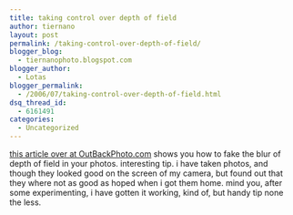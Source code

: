 ```yaml
---
title: taking control over depth of field
author: tiernano
layout: post
permalink: /taking-control-over-depth-of-field/
blogger_blog:
  - tiernanophoto.blogspot.com
blogger_author:
  - Lotas
blogger_permalink:
  - /2006/07/taking-control-over-depth-of-field.html
dsq_thread_id:
  - 6161491
categories:
  - Uncategorized
---
```

[this article over at OutBackPhoto.com][1] shows you how to fake the blur of depth of field in your photos. interesting tip. i have taken photos, and though they looked good on the screen of my camera, but found out that they where not as good as hoped when i got them home. mind you, after some experimenting, i have gotten it working, kind of, but handy tip none the less.


 [1]: http://www.outbackphoto.com/workflow/wf_51/essay.html